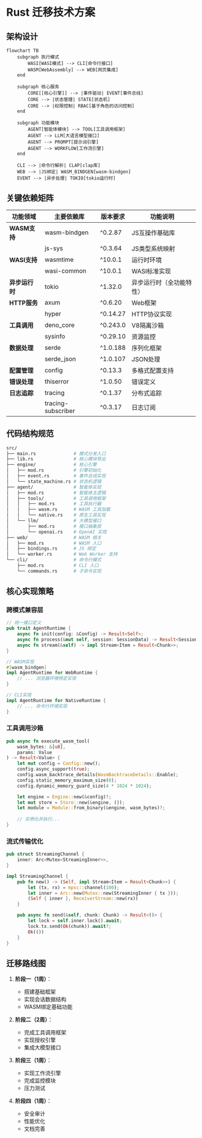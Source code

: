 # Rust 迁移技术方案

## 架构设计

```mermaid
flowchart TB
    subgraph 执行模式
        WASI[WASI模式] --> CLI[命令行接口]
        WASM[WebAssembly] --> WEB[网页集成]
    end

    subgraph 核心服务
        CORE[[核心引擎]] --> |事件驱动| EVENT[事件总线]
        CORE --> |状态管理| STATE[状态机]
        CORE --> |权限控制| RBAC[基于角色的访问控制]
    end

    subgraph 功能模块
        AGENT[智能体模块] --> TOOL[工具调用框架]
        AGENT --> LLM[大语言模型接口]
        AGENT --> PROMPT[提示词引擎]
        AGENT --> WORKFLOW[工作流引擎]
    end

    CLI --> |命令行解析| CLAP[clap库]
    WEB --> |JS绑定| WASM_BINDGEN[wasm-bindgen]
    EVENT --> |异步处理| TOKIO[tokio运行时]
```

## 关键依赖矩阵

| 功能领域         | 主要依赖库                 | 版本要求   | 功能说明                    |
|------------------|---------------------------|------------|---------------------------|
| **WASM支持**     | wasm-bindgen              | ^0.2.87    | JS互操作基础库             |
|                  | js-sys                    | ^0.3.64    | JS类型系统映射            |
| **WASI支持**     | wasmtime                  | ^10.0.1    | 运行时环境                |
|                  | wasi-common               | ^10.0.1    | WASI标准实现              |
| **异步运行时**   | tokio                     | ^1.32.0    | 异步运行时（全功能特性）  |
| **HTTP服务**     | axum                      | ^0.6.20    | Web框架                  |
|                  | hyper                     | ^0.14.27   | HTTP协议实现             |
| **工具调用**     | deno_core                 | ^0.243.0   | V8隔离沙箱               |
|                  | sysinfo                   | ^0.29.10   | 资源监控                 |
| **数据处理**     | serde                     | ^1.0.188   | 序列化框架               |
|                  | serde_json                | ^1.0.107   | JSON处理                 |
| **配置管理**     | config                    | ^0.13.3    | 多格式配置支持           |
| **错误处理**     | thiserror                 | ^1.0.50    | 错误定义                 |
| **日志追踪**     | tracing                   | ^0.1.37    | 分布式追踪               |
|                  | tracing-subscriber        | ^0.3.17    | 日志订阅                 |

## 代码结构规范

```bash
src/
├── main.rs              # 模式分发入口
├── lib.rs               # 核心模块导出
├── engine/              # 核心引擎
│   ├── mod.rs           # 引擎初始化
│   ├── event.rs         # 事件总线实现
│   └── state_machine.rs # 状态机逻辑
├── agent/               # 智能体实现
│   ├── mod.rs           # 智能体主逻辑
│   ├── tools/           # 工具调用框架
│   │   ├── mod.rs       # 工具执行器
│   │   ├── wasm.rs      # WASM 工具加载
│   │   └── native.rs    # 原生工具实现
│   └── llm/             # 大模型接口
│       ├── mod.rs       # 接口抽象层
│       └── openai.rs    # OpenAI 实现
├── web/                 # WASM 相关
│   ├── mod.rs           # WASM 入口
│   ├── bindings.rs      # JS 绑定
│   └── worker.rs        # Web Worker 支持
└── cli/                 # 命令行模式
    ├── mod.rs           # CLI 入口
    └── commands.rs      # 子命令实现
```

## 核心实现策略

### 跨模式兼容层

```rust
// 统一接口定义
pub trait AgentRuntime {
    async fn init(config: &Config) -> Result<Self>;
    async fn process(&mut self, session: SessionData) -> Result<SessionData>;
    async fn stream(&self) -> impl Stream<Item = Result<Chunk>>;
}

// WASM实现
#[wasm_bindgen]
impl AgentRuntime for WebRuntime {
    // ... 浏览器环境特定实现
}

// CLI实现
impl AgentRuntime for NativeRuntime {
    // ... 命令行环境实现
}
```

### 工具调用沙箱

```rust
pub async fn execute_wasm_tool(
    wasm_bytes: &[u8],
    params: Value
) -> Result<Value> {
    let mut config = Config::new();
    config.async_support(true);
    config.wasm_backtrace_details(WasmBacktraceDetails::Enable);
    config.static_memory_maximum_size(0);
    config.dynamic_memory_guard_size(4 * 1024 * 1024);

    let engine = Engine::new(&config)?;
    let mut store = Store::new(&engine, ());
    let module = Module::from_binary(&engine, wasm_bytes)?;
    
    // 实例化并执行...
}
```

### 流式传输优化

```rust
pub struct StreamingChannel {
    inner: Arc<Mutex<StreamingInner>>,
}

impl StreamingChannel {
    pub fn new() -> (Self, impl Stream<Item = Result<Chunk>>) {
        let (tx, rx) = mpsc::channel(100);
        let inner = Arc::new(Mutex::new(StreamingInner { tx }));
        (Self { inner }, ReceiverStream::new(rx))
    }

    pub async fn send(&self, chunk: Chunk) -> Result<()> {
        let lock = self.inner.lock().await;
        lock.tx.send(Ok(chunk)).await?;
        Ok(())
    }
}
```

## 迁移路线图

1. **阶段一（1周）**：
   - 搭建基础框架
   - 实现会话数据结构
   - WASM绑定基础功能

2. **阶段二（2周）**：
   - 完成工具调用框架
   - 实现授权引擎
   - 集成大模型接口

3. **阶段三（1周）**：
   - 实现工作流引擎
   - 完成监控模块
   - 压力测试

4. **阶段四（1周）**：
   - 安全审计
   - 性能优化
   - 文档完善
